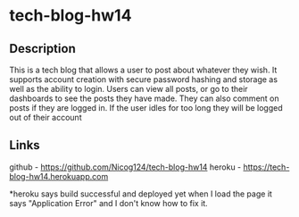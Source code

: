 # tech-blog-hw14



## Description

This is a tech blog that allows a user to post about whatever they wish. It supports account creation with secure password hashing and storage as well as the ability to login. Users can view all posts, or go to their dashboards to see the posts they have made. They can also comment on posts if they are logged in. If the user idles for too long they will be logged out of their account


## Links
github - https://github.com/Nicog124/tech-blog-hw14
heroku - https://tech-blog-hw14.herokuapp.com


*heroku says build successful and deployed yet when I load the page it says "Application Error" and I don't know how to fix it.
